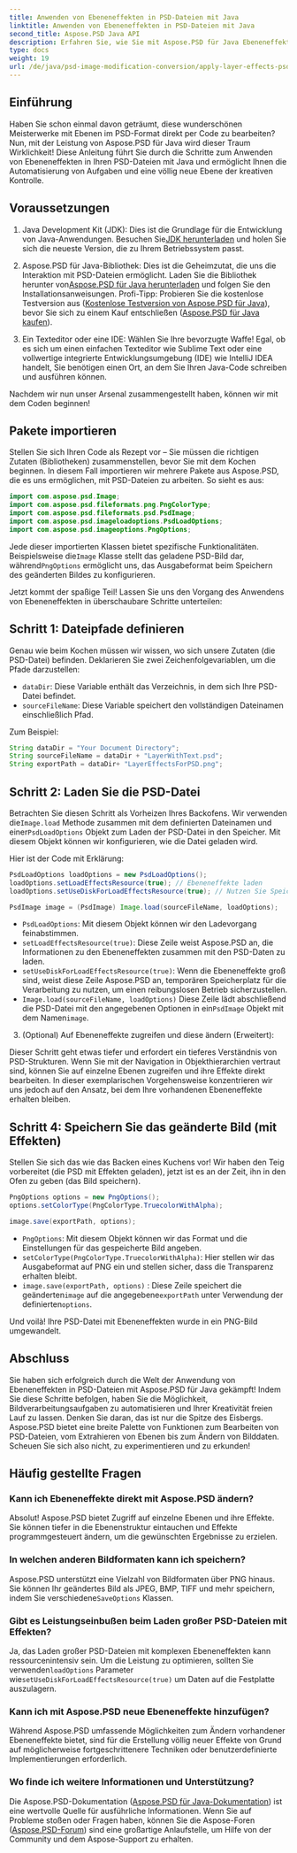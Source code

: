```yaml
---
title: Anwenden von Ebeneneffekten in PSD-Dateien mit Java
linktitle: Anwenden von Ebeneneffekten in PSD-Dateien mit Java
second_title: Aspose.PSD Java API
description: Erfahren Sie, wie Sie mit Aspose.PSD für Java Ebeneneffekte in PSD-Dateien anwenden. Dieses Tutorial behandelt das Laden von PSDs, den Zugriff auf Ebenen und das Speichern des geänderten Bildes.
type: docs
weight: 19
url: /de/java/psd-image-modification-conversion/apply-layer-effects-psd-files/
---
```

## Einführung

Haben Sie schon einmal davon geträumt, diese wunderschönen Meisterwerke mit Ebenen im PSD-Format direkt per Code zu bearbeiten? Nun, mit der Leistung von Aspose.PSD für Java wird dieser Traum Wirklichkeit! Diese Anleitung führt Sie durch die Schritte zum Anwenden von Ebeneneffekten in Ihren PSD-Dateien mit Java und ermöglicht Ihnen die Automatisierung von Aufgaben und eine völlig neue Ebene der kreativen Kontrolle. 

## Voraussetzungen

1.  Java Development Kit (JDK): Dies ist die Grundlage für die Entwicklung von Java-Anwendungen. Besuchen Sie[JDK herunterladen](https://www.oracle.com/java/technologies/javase/downloads/) und holen Sie sich die neueste Version, die zu Ihrem Betriebssystem passt.

2.  Aspose.PSD für Java-Bibliothek: Dies ist die Geheimzutat, die uns die Interaktion mit PSD-Dateien ermöglicht. Laden Sie die Bibliothek herunter von[Aspose.PSD für Java herunterladen](https://releases.aspose.com/psd/java/) und folgen Sie den Installationsanweisungen. Profi-Tipp: Probieren Sie die kostenlose Testversion aus ([Kostenlose Testversion von Aspose.PSD für Java](https://releases.aspose.com/)), bevor Sie sich zu einem Kauf entschließen ([Aspose.PSD für Java kaufen](https://purchase.aspose.com/buy)).

3. Ein Texteditor oder eine IDE: Wählen Sie Ihre bevorzugte Waffe! Egal, ob es sich um einen einfachen Texteditor wie Sublime Text oder eine vollwertige integrierte Entwicklungsumgebung (IDE) wie IntelliJ IDEA handelt, Sie benötigen einen Ort, an dem Sie Ihren Java-Code schreiben und ausführen können.

Nachdem wir nun unser Arsenal zusammengestellt haben, können wir mit dem Coden beginnen!

## Pakete importieren

Stellen Sie sich Ihren Code als Rezept vor – Sie müssen die richtigen Zutaten (Bibliotheken) zusammenstellen, bevor Sie mit dem Kochen beginnen. In diesem Fall importieren wir mehrere Pakete aus Aspose.PSD, die es uns ermöglichen, mit PSD-Dateien zu arbeiten. So sieht es aus:

```java
import com.aspose.psd.Image;
import com.aspose.psd.fileformats.png.PngColorType;
import com.aspose.psd.fileformats.psd.PsdImage;
import com.aspose.psd.imageloadoptions.PsdLoadOptions;
import com.aspose.psd.imageoptions.PngOptions;
```

 Jede dieser importierten Klassen bietet spezifische Funktionalitäten. Beispielsweise die`Image` Klasse stellt das geladene PSD-Bild dar, während`PngOptions` ermöglicht uns, das Ausgabeformat beim Speichern des geänderten Bildes zu konfigurieren.

Jetzt kommt der spaßige Teil! Lassen Sie uns den Vorgang des Anwendens von Ebeneneffekten in überschaubare Schritte unterteilen:

## Schritt 1: Dateipfade definieren

Genau wie beim Kochen müssen wir wissen, wo sich unsere Zutaten (die PSD-Datei) befinden. Deklarieren Sie zwei Zeichenfolgevariablen, um die Pfade darzustellen:

- `dataDir`: Diese Variable enthält das Verzeichnis, in dem sich Ihre PSD-Datei befindet. 
- `sourceFileName`: Diese Variable speichert den vollständigen Dateinamen einschließlich Pfad.

Zum Beispiel:

```java
String dataDir = "Your Document Directory";
String sourceFileName = dataDir + "LayerWithText.psd";
String exportPath = dataDir+ "LayerEffectsForPSD.png";
```

## Schritt 2: Laden Sie die PSD-Datei

 Betrachten Sie diesen Schritt als Vorheizen Ihres Backofens. Wir verwenden die`Image.load` Methode zusammen mit dem definierten Dateinamen und einer`PsdLoadOptions` Objekt zum Laden der PSD-Datei in den Speicher. Mit diesem Objekt können wir konfigurieren, wie die Datei geladen wird.

Hier ist der Code mit Erklärung:

```java
PsdLoadOptions loadOptions = new PsdLoadOptions();
loadOptions.setLoadEffectsResource(true); // Ebeneneffekte laden
loadOptions.setUseDiskForLoadEffectsResource(true); // Nutzen Sie Speicherplatz für große Effekte

PsdImage image = (PsdImage) Image.load(sourceFileName, loadOptions);
```

- `PsdLoadOptions`: Mit diesem Objekt können wir den Ladevorgang feinabstimmen.
- `setLoadEffectsResource(true)`: Diese Zeile weist Aspose.PSD an, die Informationen zu den Ebeneneffekten zusammen mit den PSD-Daten zu laden. 
- `setUseDiskForLoadEffectsResource(true)`: Wenn die Ebeneneffekte groß sind, weist diese Zeile Aspose.PSD an, temporären Speicherplatz für die Verarbeitung zu nutzen, um einen reibungslosen Betrieb sicherzustellen.
- `Image.load(sourceFileName, loadOptions)` Diese Zeile lädt abschließend die PSD-Datei mit den angegebenen Optionen in ein`PsdImage` Objekt mit dem Namen`image`.

3. (Optional) Auf Ebeneneffekte zugreifen und diese ändern (Erweitert):

Dieser Schritt geht etwas tiefer und erfordert ein tieferes Verständnis von PSD-Strukturen. Wenn Sie mit der Navigation in Objekthierarchien vertraut sind, können Sie auf einzelne Ebenen zugreifen und ihre Effekte direkt bearbeiten. In dieser exemplarischen Vorgehensweise konzentrieren wir uns jedoch auf den Ansatz, bei dem Ihre vorhandenen Ebeneneffekte erhalten bleiben.
## Schritt 4: Speichern Sie das geänderte Bild (mit Effekten)

Stellen Sie sich das wie das Backen eines Kuchens vor! Wir haben den Teig vorbereitet (die PSD mit Effekten geladen), jetzt ist es an der Zeit, ihn in den Ofen zu geben (das Bild speichern). 

```java
PngOptions options = new PngOptions();
options.setColorType(PngColorType.TruecolorWithAlpha);

image.save(exportPath, options);
```

- `PngOptions`: Mit diesem Objekt können wir das Format und die Einstellungen für das gespeicherte Bild angeben.
- `setColorType(PngColorType.TruecolorWithAlpha)`: Hier stellen wir das Ausgabeformat auf PNG ein und stellen sicher, dass die Transparenz erhalten bleibt.
- `image.save(exportPath, options)` : Diese Zeile speichert die geänderten`image` auf die angegebene`exportPath` unter Verwendung der definierten`options`.

Und voilà! Ihre PSD-Datei mit Ebeneneffekten wurde in ein PNG-Bild umgewandelt.

## Abschluss

Sie haben sich erfolgreich durch die Welt der Anwendung von Ebeneneffekten in PSD-Dateien mit Aspose.PSD für Java gekämpft! Indem Sie diese Schritte befolgen, haben Sie die Möglichkeit, Bildverarbeitungsaufgaben zu automatisieren und Ihrer Kreativität freien Lauf zu lassen. Denken Sie daran, das ist nur die Spitze des Eisbergs. Aspose.PSD bietet eine breite Palette von Funktionen zum Bearbeiten von PSD-Dateien, vom Extrahieren von Ebenen bis zum Ändern von Bilddaten. Scheuen Sie sich also nicht, zu experimentieren und zu erkunden!

## Häufig gestellte Fragen

### Kann ich Ebeneneffekte direkt mit Aspose.PSD ändern?
Absolut! Aspose.PSD bietet Zugriff auf einzelne Ebenen und ihre Effekte. Sie können tiefer in die Ebenenstruktur eintauchen und Effekte programmgesteuert ändern, um die gewünschten Ergebnisse zu erzielen. 

### In welchen anderen Bildformaten kann ich speichern?
 Aspose.PSD unterstützt eine Vielzahl von Bildformaten über PNG hinaus. Sie können Ihr geändertes Bild als JPEG, BMP, TIFF und mehr speichern, indem Sie verschiedene`SaveOptions` Klassen.

### Gibt es Leistungseinbußen beim Laden großer PSD-Dateien mit Effekten?
 Ja, das Laden großer PSD-Dateien mit komplexen Ebeneneffekten kann ressourcenintensiv sein. Um die Leistung zu optimieren, sollten Sie verwenden`loadOptions` Parameter wie`setUseDiskForLoadEffectsResource(true)` um Daten auf die Festplatte auszulagern.

### Kann ich mit Aspose.PSD neue Ebeneneffekte hinzufügen?
Während Aspose.PSD umfassende Möglichkeiten zum Ändern vorhandener Ebeneneffekte bietet, sind für die Erstellung völlig neuer Effekte von Grund auf möglicherweise fortgeschrittenere Techniken oder benutzerdefinierte Implementierungen erforderlich.

### Wo finde ich weitere Informationen und Unterstützung?
Die Aspose.PSD-Dokumentation ([Aspose.PSD für Java-Dokumentation](https://reference.aspose.com/psd/java/)) ist eine wertvolle Quelle für ausführliche Informationen. Wenn Sie auf Probleme stoßen oder Fragen haben, können Sie die Aspose-Foren ([Aspose.PSD-Forum](https://forum.aspose.com/c/psd/34)) sind eine großartige Anlaufstelle, um Hilfe von der Community und dem Aspose-Support zu erhalten.